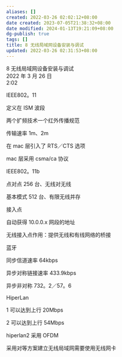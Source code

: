 ```yaml
---
aliases: []
created: 2022-03-26 02:02:12+08:00
date created: 2023-07-05T21:38:32+08:00
date modified: 2024-01-13T19:21:09+08:00
dg-publish: true
tags: []
title: 8 无线局域网设备安装与调试
updated: 2022-03-26 02:31:53+08:00
---
```


8 无线局域网设备安装与调试  
2022 年 3 月 26 日  
2:02

IEEE802。11

定义在 ISM 波段

两个扩频技术一个红外传播规范

传输速率 1m、2m

在 mac 层引入了 RTS／CTS 选项

mac 层采用 csma/ca 协议

IEEE802。11b

点对点 256 台、无线对无线

基本模式 512 台、有限无线并存

接入点

自动获得 10.0.0.x 网段的地址

无线接入点作用：提供无线和有线网络的桥接

蓝牙

同步信道速率 64kbps

异步对称链接速率 433.9kbps

异步非对称 732。2／57。6

HiperLan

1 可以达到上行 20Mbps

2 可以达到上行 54Mbps

hiperlan2 采用 OFDM

采用对等方案建立无线局域网需要使用无线网卡